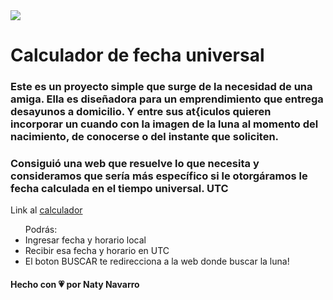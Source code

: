 <img src="https://user-images.githubusercontent.com/84355672/150389824-3c3cbf6f-467f-4bfd-9e50-07e59540e766.png" whidth = "100%"/>

<h1>Calculador de fecha universal</h1>

<h3>Este es un proyecto simple que surge de la necesidad de una amiga. Ella es diseñadora para un emprendimiento que entrega desayunos a domicilio. Y entre sus at{iculos quieren incorporar un cuando con la imagen de la luna al momento del nacimiento, de conocerse o del instante que soliciten. </h3>

<h3>Consiguió una web que resuelve lo que necesita y consideramos que sería más específico si le otorgáramos le fecha calculada en el tiempo universal. UTC</h3>

Link al [calculador](https://nataliasoledadnavarro.github.io/Caculadora-UTC/)

<ul>Podrás:
    <li>Ingresar fecha y horario local</li>
    <li>Recibir esa fecha y horario en UTC</li>
    <li>El boton BUSCAR te redirecciona a la web donde buscar la luna!</li>
</ul>

<h4>Hecho con 💗 por Naty Navarro</h4>

